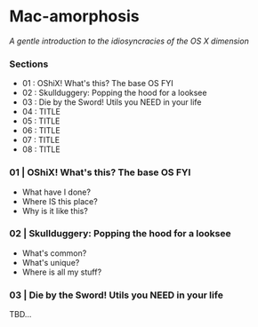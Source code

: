 # Mac-amorphosis

_A gentle introduction to the idiosyncracies of the OS X dimension_

### Sections

- 01 : OShiX! What's this? The base OS FYI
- 02 : Skullduggery: Popping the hood for a looksee
- 03 : Die by the Sword! Utils you NEED in your life
- 04 : TITLE
- 05 : TITLE
- 06 : TITLE
- 07 : TITLE
- 08 : TITLE


### 01 | OShiX! What's this? The base OS FYI

  - What have I done?
  - Where IS this place?
  - Why is it like this?

### 02 | Skullduggery: Popping the hood for a looksee

  - What's common?
  - What's unique?
  - Where is all my stuff?

### 03 | Die by the Sword! Utils you NEED in your life

TBD...

